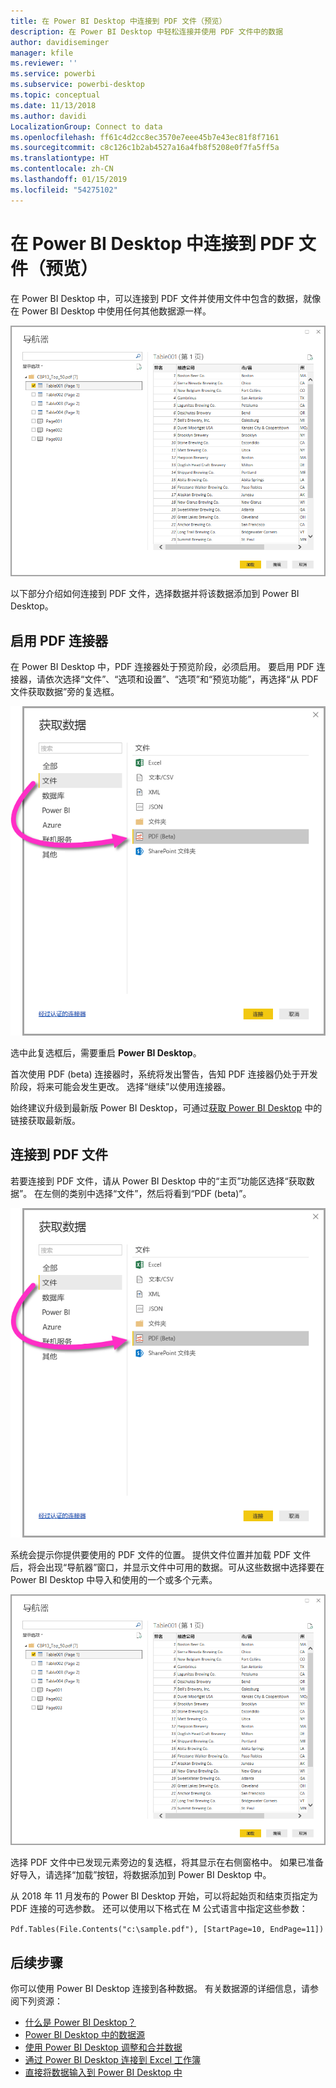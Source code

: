 ```yaml
---
title: 在 Power BI Desktop 中连接到 PDF 文件（预览）
description: 在 Power BI Desktop 中轻松连接并使用 PDF 文件中的数据
author: davidiseminger
manager: kfile
ms.reviewer: ''
ms.service: powerbi
ms.subservice: powerbi-desktop
ms.topic: conceptual
ms.date: 11/13/2018
ms.author: davidi
LocalizationGroup: Connect to data
ms.openlocfilehash: ff61c4d2cc8ec3570e7eee45b7e43ec81f8f7161
ms.sourcegitcommit: c8c126c1b2ab4527a16a4fb8f5208e0f7fa5ff5a
ms.translationtype: HT
ms.contentlocale: zh-CN
ms.lasthandoff: 01/15/2019
ms.locfileid: "54275102"
---
```

# <a name="connect-to-a-pdf-file-in-power-bi-desktop-preview"></a>在 Power BI Desktop 中连接到 PDF 文件（预览）
在 Power BI Desktop 中，可以连接到 PDF 文件并使用文件中包含的数据，就像在 Power BI Desktop 中使用任何其他数据源一样。

![连接到 PDF 文件中的数据](media/desktop-connect-pdf/connect-pdf_04.png)

以下部分介绍如何连接到 PDF 文件，选择数据并将该数据添加到 Power BI Desktop。

## <a name="enable-the-pdf-connector"></a>启用 PDF 连接器
在 Power BI Desktop 中，PDF 连接器处于预览阶段，必须启用。 要启用 PDF 连接器，请依次选择“文件”、“选项和设置”、“选项”和“预览功能”，再选择“从 PDF 文件获取数据”旁的复选框。 

![通过“选项”>“预览功能”启用 PDF 连接器](media/desktop-connect-pdf/connect-pdf_01.png)

选中此复选框后，需要重启 **Power BI Desktop**。

首次使用 PDF (beta) 连接器时，系统将发出警告，告知 PDF 连接器仍处于开发阶段，将来可能会发生更改。 选择“继续”以使用连接器。

始终建议升级到最新版 Power BI Desktop，可通过[获取 Power BI Desktop](desktop-get-the-desktop.md) 中的链接获取最新版。 

## <a name="connect-to-a-pdf-file"></a>连接到 PDF 文件
若要连接到 PDF 文件，请从 Power BI Desktop 中的“主页”功能区选择“获取数据”。 在左侧的类别中选择“文件”，然后将看到“PDF (beta)”。

![选择从 PDF 获取数据](media/desktop-connect-pdf/connect-pdf_01.png)

系统会提示你提供要使用的 PDF 文件的位置。 提供文件位置并加载 PDF 文件后，将会出现“导航器”窗口，并显示文件中可用的数据。可从这些数据中选择要在 Power BI Desktop 中导入和使用的一个或多个元素。

![连接到 PDF 文件中的数据](media/desktop-connect-pdf/connect-pdf_04.png)

选择 PDF 文件中已发现元素旁边的复选框，将其显示在右侧窗格中。 如果已准备好导入，请选择“加载”按钮，将数据添加到 Power BI Desktop 中。

从 2018 年 11 月发布的 Power BI Desktop 开始，可以将起始页和结束页指定为 PDF 连接的可选参数。 还可以使用以下格式在 M 公式语言中指定这些参数：

`Pdf.Tables(File.Contents("c:\sample.pdf"), [StartPage=10, EndPage=11])`


## <a name="next-steps"></a>后续步骤
你可以使用 Power BI Desktop 连接到各种数据。 有关数据源的详细信息，请参阅下列资源：

* [什么是 Power BI Desktop？](desktop-what-is-desktop.md)
* [Power BI Desktop 中的数据源](desktop-data-sources.md)
* [使用 Power BI Desktop 调整和合并数据](desktop-shape-and-combine-data.md)
* [通过 Power BI Desktop 连接到 Excel 工作簿](desktop-connect-excel.md)   
* [直接将数据输入到 Power BI Desktop 中](desktop-enter-data-directly-into-desktop.md)   

